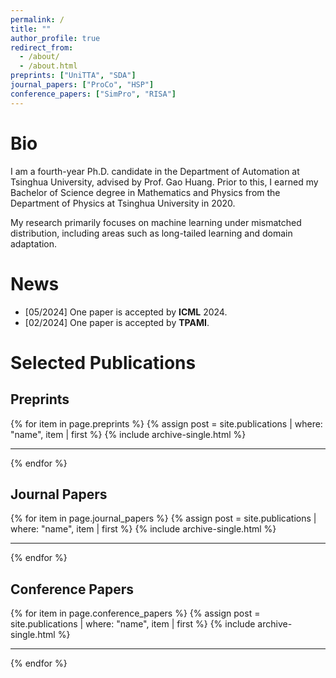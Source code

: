 ```yaml
---
permalink: /
title: ""
author_profile: true
redirect_from:
  - /about/
  - /about.html
preprints: ["UniTTA", "SDA"]
journal_papers: ["ProCo", "HSP"]
conference_papers: ["SimPro", "RISA"]
---
```


# Bio

I am a fourth-year Ph.D. candidate in the Department of Automation at Tsinghua University, advised by Prof. Gao Huang. Prior to this, I earned my Bachelor of Science degree in Mathematics and Physics from the Department of Physics at Tsinghua University in 2020.

My research primarily focuses on machine learning under mismatched distribution, including areas such as long-tailed learning and domain adaptation.

# News

- [05/2024] One paper is accepted by **ICML** 2024.
- [02/2024] One paper is accepted by **TPAMI**.

# Selected Publications

## Preprints

{% for item in page.preprints %}
{% assign post = site.publications | where: "name", item | first %}
{% include archive-single.html %}

---

{% endfor %}

## Journal Papers

{% for item in page.journal_papers %}
{% assign post = site.publications | where: "name", item | first %}
{% include archive-single.html %}

---

{% endfor %}

## Conference Papers

{% for item in page.conference_papers %}
{% assign post = site.publications | where: "name", item | first %}
{% include archive-single.html %}

---

{% endfor %}
